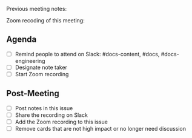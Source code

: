 Previous meeting notes: 

Zoom recoding of this meeting: 

## Agenda
  - [ ] Remind people to attend on Slack: #docs-content, #docs, #docs-engineering
  - [ ] Designate note taker
  - [ ] Start Zoom recording

## Post-Meeting
  - [ ] Post notes in this issue
  - [ ] Share the recording on Slack
  - [ ] Add the Zoom recording to this issue
  - [ ] Remove cards that are not high impact or no longer need discussion
